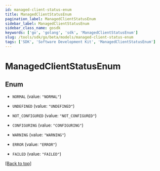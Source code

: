 ```yaml
---
id: managed-client-status-enum
title: ManagedClientStatusEnum
pagination_label: ManagedClientStatusEnum
sidebar_label: ManagedClientStatusEnum
sidebar_class_name: gosdk
keywords: ['go', 'golang', 'sdk', 'ManagedClientStatusEnum'] 
slug: /tools/sdk/go/beta/models/managed-client-status-enum
tags: ['SDK', 'Software Development Kit', 'ManagedClientStatusEnum']
---
```


# ManagedClientStatusEnum

## Enum


* `NORMAL` (value: `"NORMAL"`)

* `UNDEFINED` (value: `"UNDEFINED"`)

* `NOT_CONFIGURED` (value: `"NOT_CONFIGURED"`)

* `CONFIGURING` (value: `"CONFIGURING"`)

* `WARNING` (value: `"WARNING"`)

* `ERROR` (value: `"ERROR"`)

* `FAILED` (value: `"FAILED"`)


[[Back to top]](#) 


